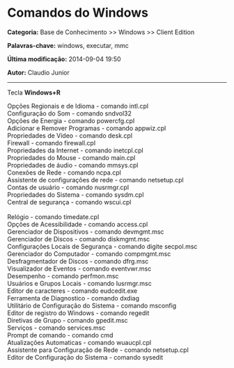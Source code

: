 # Comandos do Windows

**Categoria:** Base de Conhecimento >> Windows >> Client Edition

**Palavras-chave:** windows, executar, mmc

**Última modificação:** 2014-09-04 19:50

**Autor:** Claudio Junior

---

<p>Tecla <strong>Windows+R</strong></p>
<p>Opções Regionais e de Idioma - comando intl.cpl<br /> Configuração do Som - comando sndvol32<br /> Opções de Energia - comando powercfg.cpl<br /> Adicionar e Remover Programas - comando appwiz.cpl<br /> Propriedades de Vídeo - comando desk.cpl<br /> Firewall - comando firewall.cpl<br /> Propriedades da Internet - comando inetcpl.cpl<br /> Propriedades do Mouse - comando main.cpl<br /> Propriedades de áudio - comando mmsys.cpl<br /> Conexões de Rede - comando ncpa.cpl<br /> Assistente de configurações de rede - comando netsetup.cpl<br /> Contas de usuário - comando nusrmgr.cpl<br /> Propriedades do Sistema - comando sysdm.cpl<br /> Central de segurança - comando wscui.cpl<br /> <br /> Relógio - comando timedate.cpl<br /> Opções de Acessibilidade - comando access.cpl<br /> Gerenciador de Dispositivos - comando devmgmt.msc<br /> Gerenciador de Discos - comando diskmgmt.msc<br /> Configurações Locais de Segurança - comando digite secpol.msc<br /> Gerenciador do Computador - comando compmgmt.msc<br /> Desfragmentador de Discos - comando dfrg.msc<br /> Visualizador de Eventos - comando eventvwr.msc<br /> Desempenho - comando perfmon.msc<br /> Usuários e Grupos Locais - comando lusrmgr.msc<br /> Editor de caracteres - comando eudcedit.exe<br /> Ferramenta de Diagnostico - comando dxdiag<br /> Utilitário de Configuração do Sistema - comando msconfig<br /> Editor de registro do Windows - comando regedit<br /> Diretivas de Grupo - comando gpedit.msc<br /> Serviços - comando services.msc<br /> Prompt de comando - comando cmd<br /> Atualizações Automaticas - comando wuaucpl.cpl<br /> Assistente para Configuração de Rede - comando netsetup.cpl<br /> Editor de Configuração do Sistema - comando sysedit</p>
